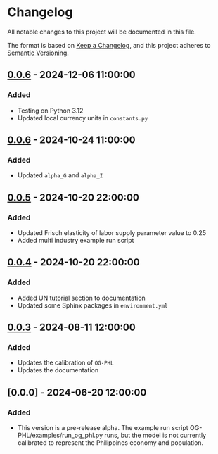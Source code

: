 # Changelog

All notable changes to this project will be documented in this file.

The format is based on [Keep a Changelog](https://keepachangelog.com/en/1.0.0/),
and this project adheres to [Semantic Versioning](https://semver.org/spec/v2.0.0.html).


## [0.0.6] - 2024-12-06 11:00:00

### Added

- Testing on Python 3.12
- Updated local currency units in `constants.py`

## [0.0.6] - 2024-10-24 11:00:00

### Added

- Updated `alpha_G` and `alpha_I`

## [0.0.5] - 2024-10-20 22:00:00

### Added

- Updated Frisch elasticity of labor supply parameter value to 0.25
- Added multi industry example run script

## [0.0.4] - 2024-10-20 22:00:00

### Added

- Added UN tutorial section to documentation
- Updated some Sphinx packages in `environment.yml`

## [0.0.3] - 2024-08-11 12:00:00

### Added

- Updates the calibration of `OG-PHL`
- Updates the documentation

## [0.0.0] - 2024-06-20 12:00:00

### Added

- This version is a pre-release alpha. The example run script OG-PHL/examples/run_og_phl.py runs, but the model is not currently calibrated to represent the Philippines economy and population.


[0.0.6]: https://github.com/EAPD-DRB/OG-PHL/compare/v0.0.6...v0.0.7
[0.0.6]: https://github.com/EAPD-DRB/OG-PHL/compare/v0.0.4...v0.0.6
[0.0.5]: https://github.com/EAPD-DRB/OG-PHL/compare/v0.0.4...v0.0.5
[0.0.4]: https://github.com/EAPD-DRB/OG-PHL/compare/v0.0.3...v0.0.4
[0.0.3]: https://github.com/EAPD-DRB/OG-PHL/compare/v0.0.0...v0.0.3

